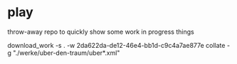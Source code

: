 # play

throw-away repo to quickly show some work in progress things

download_work -s . -w 2da622da-de12-46e4-bb1d-c9c4a7ae877e
collate -g "./werke/uber-den-traum/uber*.xml"